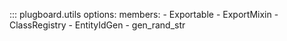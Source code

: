 ::: plugboard.utils
    options:
      members:
      - Exportable
      - ExportMixin
      - ClassRegistry
      - EntityIdGen
      - gen_rand_str
